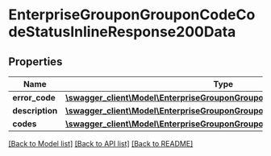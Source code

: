 # EnterpriseGrouponGrouponCodeCodeStatusInlineResponse200Data

## Properties
Name | Type | Description | Notes
------------ | ------------- | ------------- | -------------
**error_code** | [**\swagger_client\Model\EnterpriseGrouponGrouponCodeCodeStatusErrorCode**](EnterpriseGrouponGrouponCodeCodeStatusErrorCode.md) |  | 
**description** | [**\swagger_client\Model\EnterpriseGrouponGrouponCodeCodeStatusDescription**](EnterpriseGrouponGrouponCodeCodeStatusDescription.md) |  | 
**codes** | [**\swagger_client\Model\EnterpriseGrouponGrouponCodeCodeStatusCodeInfo[]**](EnterpriseGrouponGrouponCodeCodeStatusCodeInfo.md) |  | [optional] 

[[Back to Model list]](../README.md#documentation-for-models) [[Back to API list]](../README.md#documentation-for-api-endpoints) [[Back to README]](../README.md)

